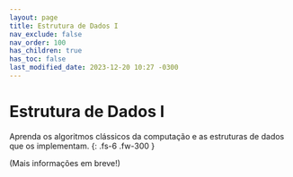 ```yaml
---
layout: page
title: Estrutura de Dados I
nav_exclude: false
nav_order: 100
has_children: true
has_toc: false
last_modified_date: 2023-12-20 10:27 -0300
---
```


# Estrutura de Dados I

Aprenda os algoritmos clássicos da computação e as estruturas de dados que
os implementam.
{: .fs-6 .fw-300 }

(Mais informações em breve!)
